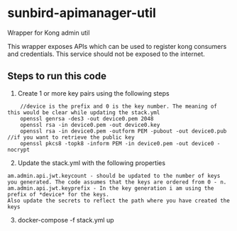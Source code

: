 # sunbird-apimanager-util
Wrapper for Kong admin util

This wrapper exposes APIs which can be used to register kong consumers and credentials. This service should not be exposed to the internet.


## Steps to run this code
1. Create 1 or more key pairs using the following steps
```
    //device is the prefix and 0 is the key number. The meaning of this would be clear while updating the stack.yml
    openssl genrsa -des3 -out device0.pem 2048
    openssl rsa -in device0.pem -out device0.key
    openssl rsa -in device0.pem -outform PEM -pubout -out device0.pub  //if you want to retrieve the public key
    openssl pkcs8 -topk8 -inform PEM -in device0.pem -out device0 -nocrypt
```
2. Update the stack.yml with the following properties
```
am.admin.api.jwt.keycount - should be updated to the number of keys you generated. The code assumes that the keys are ordered from 0 - n. 
am.admin.api.jwt.keyprefix - In the key generation i am using the prefix of *device* for the keys.
Also update the secrets to reflect the path where you have created the keys
```
3. docker-compose -f stack.yml up
